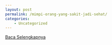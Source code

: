 ```yaml
---
layout: post
permalink: /mimpi-orang-yang-sakit-jadi-sehat/
categories:
    - Uncategorized
---
```


[Baca Selengkapnya](/04)